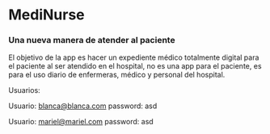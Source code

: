 # MediNurse
### Una nueva manera de atender al paciente

El objetivo de la app es hacer un expediente médico totalmente digital para el paciente al ser atendido en el hospital, no es una app para el paciente, es para el uso diario de enfermeras, médico y personal del hospital. 

Usuarios:

Usuario: blanca@blanca.com
password: asd

Usuario: mariel@mariel.com
password: asd

